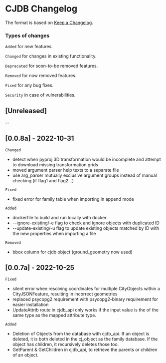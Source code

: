 # CJDB Changelog
The format is based on [Keep a Changelog](https://keepachangelog.com/en/1.0.0/).

### Types of changes
`Added`
for new features.

`Changed` 
for changes in existing functionality.

`Deprecated` 
for soon-to-be removed features.

`Removed` for now removed features.

`Fixed` for any bug fixes.

`Security` in case of vulnerabilities.

## [Unreleased]
--

## [0.0.8a] - 2022-10-31
`Changed`
- detect when pyproj 3D transformation would be incomplete and attempt to download missing transformation grids
- moved argument parser help texts to a separate file
- use arg_parser mutually exclusive argument groups instead of manual checking (if flag1 and flag2...)

`Fixed`
- fixed error for family table when importing in append mode

`Added`
- dockerfile to build and run locally with docker
- --ignore-existing/-e flag to check and ignore objects with duplicated ID
- --update-existing/-u flag to update existing objects matched by ID with the new properties when importing a file

`Removed`
- bbox column for cjdb object (ground_geometry now used)

## [0.0.7a] - 2022-10-25
`Fixed`
- silent error when resolving coordinates for multiple CityObjects within a CityJSONFeature, resulting in incorrect geometries
- replaced psycopg2 requirement with psycopg2-binary requirement for easier installation
- UpdateAttrib route in cjdb_api only works if the input value is the of the same type as the mapped attribute type. 


`Added`
- Deletion of Objects from the database with cjdb_api. If an object is deleted, it is both deleted in the cj_object as the family database. If the object has children, it recursively deletes those too. 
- GetParent & GetChildren in cjdb_api, to retrieve the parents or children of an object. 
